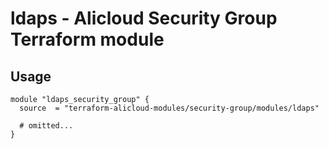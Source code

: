# ldaps - Alicloud Security Group Terraform module

## Usage

```hcl
module "ldaps_security_group" {
  source  = "terraform-alicloud-modules/security-group/modules/ldaps"

  # omitted...
}
```

<!-- BEGINNING OF PRE-COMMIT-TERRAFORM DOCS HOOK -->
<!-- END OF PRE-COMMIT-TERRAFORM DOCS HOOK -->
